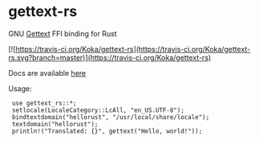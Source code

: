 # gettext-rs

GNU [Gettext](https://www.gnu.org/software/gettext/) FFI binding for Rust

[![https://travis-ci.org/Koka/gettext-rs](https://travis-ci.org/Koka/gettext-rs.svg?branch=master)](https://travis-ci.org/Koka/gettext-rs)

Docs are available [here](http://koka.github.io/gettext-rs/gettext_rs/)

Usage:

```
 use gettext_rs::*;
 setlocale(LocaleCategory::LcAll, "en_US.UTF-8");
 bindtextdomain("hellorust", "/usr/local/share/locale");
 textdomain("hellorust");
 println!("Translated: {}", gettext("Hello, world!"));
```

